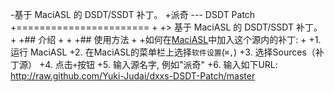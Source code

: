 -基于 MaciASL 的 DSDT/SSDT 补丁。
 +派奇 --- DSDT Patch
 +=======================
 +
 +> 基于 MaciASL 的 DSDT/SSDT 补丁。
 + 
 +## 介绍
 +
 +
 +## 使用方法
 +
 +如何在[MaciASL](http://sourceforge.net/projects/maciasl/)中加入这个源内的补丁: 
 +
 +1. 运行 MaciASL
 +2. 在MaciASL的菜单栏上选择`软件设置`(`⌘,`)
 +3. 选择Sources（补丁源）
 +4. 点击`+`按钮
 +5. 输入源名字, 例如"派奇"
 +6. 输入如下URL: http://raw.github.com/Yuki-Judai/dxxs-DSDT-Patch/master
